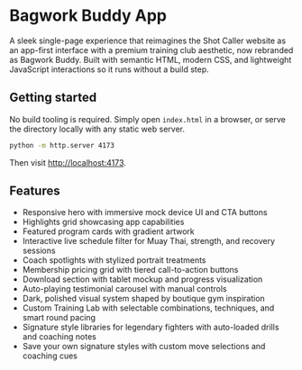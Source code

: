 # Bagwork Buddy App

A sleek single-page experience that reimagines the Shot Caller website as an app-first interface with a premium training club aesthetic, now rebranded as Bagwork Buddy. Built with semantic HTML, modern CSS, and lightweight JavaScript interactions so it runs without a build step.

## Getting started

No build tooling is required. Simply open `index.html` in a browser, or serve the directory locally with any static web server.

```bash
python -m http.server 4173
```

Then visit [http://localhost:4173](http://localhost:4173).

## Features

- Responsive hero with immersive mock device UI and CTA buttons
- Highlights grid showcasing app capabilities
- Featured program cards with gradient artwork
- Interactive live schedule filter for Muay Thai, strength, and recovery sessions
- Coach spotlights with stylized portrait treatments
- Membership pricing grid with tiered call-to-action buttons
- Download section with tablet mockup and progress visualization
- Auto-playing testimonial carousel with manual controls
- Dark, polished visual system shaped by boutique gym inspiration
- Custom Training Lab with selectable combinations, techniques, and smart round pacing
- Signature style libraries for legendary fighters with auto-loaded drills and coaching notes
- Save your own signature styles with custom move selections and coaching cues
